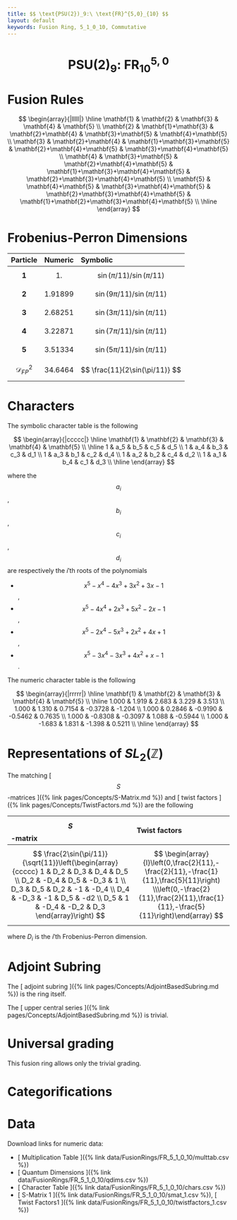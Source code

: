 ```yaml
---
title: $$ \text{PSU(2})_9:\ \text{FR}^{5,0}_{10} $$
layout: default
keywords: Fusion Ring, 5_1_0_10, Commutative
---
```

# $$ \text{PSU(2})_9:\ \text{FR}^{5,0}_{10} $$


# Fusion Rules

$$
\begin{array}{|lllll|}
\hline
 \mathbf{1} & \mathbf{2} & \mathbf{3} & \mathbf{4} & \mathbf{5} \\
 \mathbf{2} & \mathbf{1}+\mathbf{3} & \mathbf{2}+\mathbf{4} & \mathbf{3}+\mathbf{5} & \mathbf{4}+\mathbf{5} \\
 \mathbf{3} & \mathbf{2}+\mathbf{4} & \mathbf{1}+\mathbf{3}+\mathbf{5} & \mathbf{2}+\mathbf{4}+\mathbf{5} & \mathbf{3}+\mathbf{4}+\mathbf{5} \\
 \mathbf{4} & \mathbf{3}+\mathbf{5} & \mathbf{2}+\mathbf{4}+\mathbf{5} & \mathbf{1}+\mathbf{3}+\mathbf{4}+\mathbf{5} & \mathbf{2}+\mathbf{3}+\mathbf{4}+\mathbf{5} \\
 \mathbf{5} & \mathbf{4}+\mathbf{5} & \mathbf{3}+\mathbf{4}+\mathbf{5} & \mathbf{2}+\mathbf{3}+\mathbf{4}+\mathbf{5} & \mathbf{1}+\mathbf{2}+\mathbf{3}+\mathbf{4}+\mathbf{5} \\
\hline
\end{array}
$$

# Frobenius-Perron Dimensions

| Particle | Numeric | Symbolic |
| :------ | :------ | :------ |
| $$ \mathbf{1} $$ | $$ 1. $$ | $$ \sin(\pi/11)/\sin(\pi/11) $$ |
| $$ \mathbf{2} $$ | $$ 1.91899 $$ | $$ \sin(9\pi/11)/\sin(\pi/11) $$ |
| $$ \mathbf{3} $$ | $$ 2.68251 $$ | $$ \sin(3\pi/11)/\sin(\pi/11) $$ |
| $$ \mathbf{4} $$ | $$ 3.22871 $$ | $$ \sin(7\pi/11)/\sin(\pi/11) $$ |
| $$ \mathbf{5} $$ | $$ 3.51334 $$ | $$ \sin(5\pi/11)/\sin(\pi/11) $$ |
| $$ \mathcal{D}_{FP}^2 $$ | $$ 34.6464 $$ | $$ \frac{11}{2\sin(\pi/11)} $$ |

# Characters

The symbolic character table is the following

$$
\begin{array}{|ccccc|}
\hline
 \mathbf{1} & \mathbf{2} & \mathbf{3} & \mathbf{4} & \mathbf{5} \\
\hline
 1 & a_5 & b_5 & c_5 & d_5 \\
 1 & a_4 & b_3 & c_3 & d_1 \\
 1 & a_3 & b_1 & c_2 & d_4 \\
 1 & a_2 & b_2 & c_4 & d_2 \\
 1 & a_1 & b_4 & c_1 & d_3 \\
\hline
\end{array}
$$

where the $$a_i$$, $$b_i$$, $$c_i$$, $$d_i$$ are respectively the $i'$th roots of the polynomials

* $$x^5-x^4-4 x^3+3 x^2+3 x-1$$,
* $$x^5-4 x^4+2 x^3+5 x^2-2 x-1$$,
* $$x^5-2 x^4-5 x^3+2 x^2+4 x+1$$,
* $$x^5-3 x^4-3 x^3+4 x^2+x-1$$.

The numeric character table is the following

$$
\begin{array}{|rrrrr|}
\hline
 \mathbf{1} & \mathbf{2} & \mathbf{3} & \mathbf{4} & \mathbf{5} \\
\hline
 1.000 & 1.919 & 2.683 & 3.229 & 3.513 \\
 1.000 & 1.310 & 0.7154 & -0.3728 & -1.204 \\
 1.000 & 0.2846 & -0.9190 & -0.5462 & 0.7635 \\
 1.000 & -0.8308 & -0.3097 & 1.088 & -0.5944 \\
 1.000 & -1.683 & 1.831 & -1.398 & 0.5211 \\
\hline
\end{array}
$$

# Representations of $SL_2(\mathbb{Z})$

The matching [ $$ S $$-matrices ]({% link pages/Concepts/S-Matrix.md %}) and [ twist factors ]({% link pages/Concepts/TwistFactors.md %}) are the following

| $$ S $$-matrix | Twist factors |
| :------ | :------ |
| $$ \frac{2\sin(\pi/11)}{\sqrt{11}}\left(\begin{array}{ccccc} 1 & D_2 & D_3 & D_4 & D_5 \\ D_2 & -D_4 & D_5 & -D_3 & 1 \\ D_3 & D_5 & D_2 & -1 & -D_4 \\ D_4 & -D_3 & -1 & D_5 & -d2 \\ D_5 & 1 & -D_4 & -D_2 & D_3 \end{array}\right) $$ | $$ \begin{array}{l}\left(0,\frac{2}{11},-\frac{2}{11},-\frac{1}{11},\frac{5}{11}\right) \\\left(0,-\frac{2}{11},\frac{2}{11},\frac{1}{11},-\frac{5}{11}\right)\end{array} $$ |

where $D_i$ is the $i'$th Frobenius-Perron dimension.
# Adjoint Subring

The [ adjoint subring ]({% link pages/Concepts/AdjointBasedSubring.md %}) is the ring itself.

The [ upper central series ]({% link pages/Concepts/AdjointBasedSubring.md %}) is trivial.

# Universal grading

This fusion ring allows only the trivial grading.

# Categorifications



# Data

Download links for numeric data:

* [ Multiplication Table ]({% link data/FusionRings/FR_5_1_0_10/multtab.csv %})
* [ Quantum Dimensions ]({% link data/FusionRings/FR_5_1_0_10/qdims.csv %})
* [ Character Table ]({% link data/FusionRings/FR_5_1_0_10/chars.csv %})
* [ S-Matrix 1 ]({% link data/FusionRings/FR_5_1_0_10/smat_1.csv %}), [ Twist Factors1 ]({% link data/FusionRings/FR_5_1_0_10/twistfactors_1.csv %})
